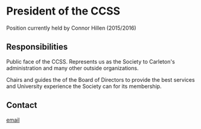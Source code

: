 <h1>President of the CCSS</h1>

Position currently held by Connor Hillen (2015/2016)

## Responsibilities

Public face of the CCSS. Represents us as the Society to Carleton's
administration and many other outside organizations.

Chairs and guides the of the Board of Directors to provide the best services
and University experience the Society can for its membership.

## Contact

[email](mailto:president@ccss.carleton.ca)
